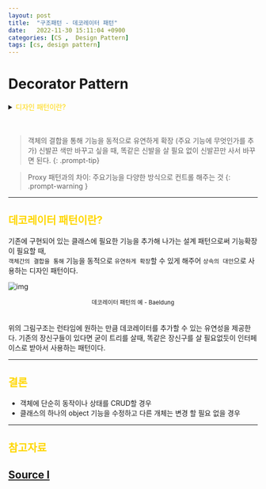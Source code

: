 ```yaml
---
layout: post
title:  "구조패턴 - 데코레이터 패턴"
date:   2022-11-30 15:11:04 +0900
categories: [CS ,  Design Pattern]
tags: [cs, design pattern]
---
```

# Decorator Pattern

<details>
<summary><span style="color: gold"> 디자인 패턴이란? </span></summary>
<div markdown="1">
## <span style="color: gold"> 디자인 패턴이란? </span>
- 디자인 패턴은 소프트웨어 공학의 소프트웨어 설계에서 공통으로 발생하는 문제를 자주 쓰이는 설계 방법을 정리한 패턴이다.
- 디자인 패턴을 참고하여 개발하면 효율성과 유지보수성, 운용성이 높아지며, 프로그램 최적화가 된다고 한다.
　 

디자인 패턴을 목적과 범위로 나눌수 있다

|구분|유형|설명|
|:---:|:---:|:---|
| |생성|객체 인스턴스 생성에 관여, 클래스 정의와 객체 생성 방식을 구조화, 캡슐화를 수행|
|목적|구조|더 큰 구조 형성 목적으로 클래스나 객체의 조합을 다루는 패턴|
|    |행위|클래스나 객체들이 상호작용하는 방법과 역할 분담을 다루는 패턴|
|범위|클래스|클래스간 관련성(상속), 컴파일 시 정적으로 결정|
|    |객체|객체 간 관련성을 다루는 패턴, 런타임 시 동적으로 결정|

---
</div>
</details>  
  
　

>객체의 결합을 통해 기능을 동적으로 유연하게 확장  (주요 기능에 무엇인가를 추가)
>신발끈 색만 바꾸고 싶을 때, 똑같은 신발을 살 필요 없이 신발끈만 사서 바꾸면 된다.
{: .prompt-tip}

>Proxy 패턴과의 차이: 주요기능을 다양한 방식으로 컨트롤 해주는 것
{: .prompt-warning }

---
## <span style="color: gold"> 데코레이터 패턴이란? </span>  
기존에 구현되어 있는 클래스에 필요한 기능을 추가해 나가는 설계 패턴으로써 기능확장이 필요할 때,  
`객체간의 결합을 통해` 기능을 동적으로 `유연하게 확장`할 수 있게 해주어 `상속의 대안`으로 사용하는 디자인 패턴이다.

![img](https://www.baeldung.com/wp-content/uploads/2017/09/8poz64T.jpg)
<center><small> 데코레이터 패턴의 예 - Baeldung </small></center>   
　　

위의 그림구조는 런타임에 원하는 만큼 데코레이터를 추가할 수 있는 유연성을 제공한다.
기존의 장신구들이 있다면 굳이 트리를 살때, 똑같은 장신구를 살 필요없듯이 인터페이스로 받아서 사용하는 패턴이다.

---
## <span style="color: gold"> 결론 </span>  

 - 객체에 단순히 동작이나 상태를 CRUD할 경우
 - 클래스의 하나의 object 기능을 수정하고 다른 개체는 변경 할 필요 없을 경우
  
---
## <span style="color: gold"> 참고자료 </span>  
[Source Ⅰ](https://www.baeldung.com/java-decorator-pattern)
---